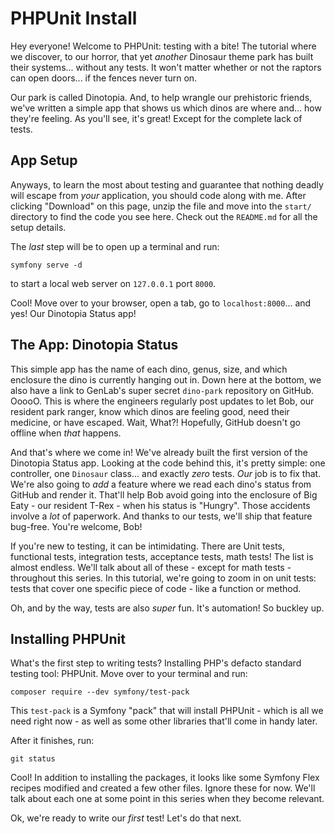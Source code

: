 # PHPUnit Install

Hey everyone! Welcome to PHPUnit: testing with a bite! The tutorial where we discover,
to our horror, that yet *another* Dinosaur theme park has built their systems... without
any tests. It won't matter whether or not the raptors can open doors... if the fences
never turn on.

Our park is called Dinotopia. And, to help wrangle our prehistoric friends, we've
written a simple app that shows us which dinos are where and... how they're feeling.
As you'll see, it's great! Except for the complete lack of tests.

## App Setup

Anyways, to learn the most about testing and guarantee that nothing deadly will escape
from *your* application, you should code along with me. After clicking "Download" on this
page, unzip the file and move into the `start/` directory to find the code you see here.
Check out the `README.md` for all the setup details.

The *last* step will be to open up a terminal and run:

```terminal
symfony serve -d
```

to start a local web server on `127.0.0.1` port `8000`.

Cool! Move over to your browser, open a tab, go to `localhost:8000`... and
yes! Our Dinotopia Status app!

## The App: Dinotopia Status

This simple app has the name
of each dino, genus, size, and which enclosure the dino is currently hanging out in.
Down here at the bottom, we also have a link to GenLab's
super secret `dino-park` repository on GitHub. OoooO. This is where the engineers regularly
post updates to let Bob, our resident park ranger, know which dinos are feeling good,
need their medicine, or have escaped. Wait, What?! Hopefully, GitHub doesn't go offline
when *that* happens.

And that's where we come in! We've already built the first version of the Dinotopia Status
app. Looking at the code behind this, it's pretty simple: one controller, one `Dinosaur` class...
and exactly *zero* tests. *Our* job is to fix that. We're also going to *add* a feature
where we read each dino's status from GitHub and render it. That'll help Bob avoid going
into the enclosure of Big Eaty - our resident T-Rex - when his status is "Hungry". Those
accidents involve a *lot* of paperwork. And thanks to our tests, we'll ship that feature
bug-free. You're welcome, Bob!

If you're new to testing, it can be intimidating. There are Unit tests, functional tests,
integration tests, acceptance tests, math tests! The list is almost endless. We'll talk
about all of these - except for math tests - throughout this series. In this tutorial,
we're going to zoom in on unit tests: tests that cover one specific piece of code - like
a function or method.

Oh, and by the way, tests are also *super* fun. It's automation! So buckley up.

## Installing PHPUnit

What's the first step to writing tests? Installing PHP's defacto standard testing tool: PHPUnit.
Move over to your terminal and run:

```terminal
composer require --dev symfony/test-pack
```

This `test-pack` is a Symfony "pack" that will install PHPUnit - which is all we need
right now - as well as some other libraries that'll come in handy later.

After it finishes, run:

```terminal
git status
```

Cool! In addition to installing the packages, it looks like some Symfony Flex recipes
modified and created a few other files. Ignore these for now. We'll talk about each
one at some point in this series when they become relevant.

Ok, we're ready to write our *first* test! Let's do that next.

